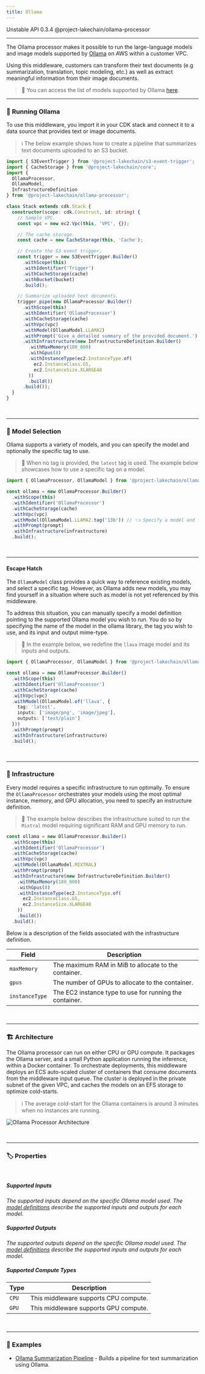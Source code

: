 ```yaml
---
title: Ollama
---
```


<span title="Label: Pro" data-view-component="true" class="Label Label--api text-uppercase">
  Unstable API
</span>
<span title="Label: Pro" data-view-component="true" class="Label Label--version text-uppercase">
  0.3.4
</span>
<span title="Label: Pro" data-view-component="true" class="Label Label--package">
  @project-lakechain/ollama-processor
</span>
<br>

---

The Ollama processor makes it possible to run the large-language models and image models supported by [Ollama](https://ollama.com/) on AWS within a customer VPC.

Using this middleware, customers can transform their text documents (e.g summarization, translation, topic modeling, etc.) as well as extract meaningful information from their image documents.

> 💁 You can access the list of models supported by Ollama [here](https://ollama.com/library).

---

### 🦙 Running Ollama

To use this middleware, you import it in your CDK stack and connect it to a data source that provides text or image documents.

> ℹ️ The below example shows how to create a pipeline that summarizes text documents uploaded to an S3 bucket.

```typescript
import { S3EventTrigger } from '@project-lakechain/s3-event-trigger';
import { CacheStorage } from '@project-lakechain/core';
import {
  OllamaProcessor,
  OllamaModel,
  InfrastructureDefinition
} from '@project-lakechain/ollama-processor';

class Stack extends cdk.Stack {
  constructor(scope: cdk.Construct, id: string) {
    // Sample VPC.
    const vpc = new ec2.Vpc(this, 'VPC', {});

    // The cache storage.
    const cache = new CacheStorage(this, 'Cache');

    // Create the S3 event trigger.
    const trigger = new S3EventTrigger.Builder()
      .withScope(this)
      .withIdentifier('Trigger')
      .withCacheStorage(cache)
      .withBucket(bucket)
      .build();

    // Summarize uploaded text documents.
    trigger.pipe(new OllamaProcessor.Builder()
      .withScope(this)
      .withIdentifier('OllamaProcessor')
      .withCacheStorage(cache)
      .withVpc(vpc)
      .withModel(OllamaModel.LLAMA2)
      .withPrompt('Give a detailed summary of the provided document.')
      .withInfrastructure(new InfrastructureDefinition.Builder()
        .withMaxMemory(180_000)
        .withGpus(8)
        .withInstanceType(ec2.InstanceType.of(
          ec2.InstanceClass.G5,
          ec2.InstanceSize.XLARGE48
        ))
        .build())
      .build());
  }
}
```

<br>

---

### 🤖 Model Selection

Ollama supports a variety of models, and you can specify the model and optionally the specific tag to use.

> 💁 When no tag is provided, the `latest` tag is used. The example below showcases how to use a specific tag on a model.

```typescript
import { OllamaProcessor, OllamaModel } from '@project-lakechain/ollama-processor';

const ollama = new OllamaProcessor.Builder()
  .withScope(this)
  .withIdentifier('OllamaProcessor')
  .withCacheStorage(cache)
  .withVpc(vpc)
  .withModel(OllamaModel.LLAMA2.tag('13b')) // 👈 Specify a model and tag.
  .withPrompt(prompt)
  .withInfrastructure(infrastructure)
  .build();
```

<br>

---

#### Escape Hatch

The `OllamaModel` class provides a quick way to reference existing models, and select a specific tag. However, as Ollama adds new models, you may find yourself in a situation where such as model is not yet referenced by this middleware.

To address this situation, you can manually specify a model definition pointing to the supported Ollama model you wish to run. You do so by specifying the name of the model in the ollama library, the tag you wish to use, and its input and output mime-type.

> 💁 In the example below, we redefine the `llava` image model and its inputs and outputs.

```typescript
import { OllamaProcessor, OllamaModel } from '@project-lakechain/ollama-processor';

const ollama = new OllamaProcessor.Builder()
  .withScope(this)
  .withIdentifier('OllamaProcessor')
  .withCacheStorage(cache)
  .withVpc(vpc)
  .withModel(OllamaModel.of('llava', {
    tag: 'latest',
    inputs: ['image/png', 'image/jpeg'],
    outputs: ['text/plain']
  }))
  .withPrompt(prompt)
  .withInfrastructure(infrastructure)
  .build();
```

<br>

---

### 🌉 Infrastructure

Every model requires a specific infrastructure to run optimally. To ensure the `OllamaProcessor` orchestrates your models using the most optimal instance, memory, and GPU allocation, you need to specify an instructure definition.

> 💁 The example below describes the infrastructure suited to run the `Mixtral` model requiring significant RAM and GPU memory to run.

```typescript
const ollama = new OllamaProcessor.Builder()
  .withScope(this)
  .withIdentifier('OllamaProcessor')
  .withCacheStorage(cache)
  .withVpc(vpc)
  .withModel(OllamaModel.MIXTRAL)
  .withPrompt(prompt)
  .withInfrastructure(new InfrastructureDefinition.Builder()
    .withMaxMemory(180_000)
    .withGpus(8)
    .withInstanceType(ec2.InstanceType.of(
      ec2.InstanceClass.G5,
      ec2.InstanceSize.XLARGE48
    ))
    .build())
  .build();
```

Below is a description of the fields associated with the infrastructure definition.

| Field | Description |
| ----- | ----------- |
| `maxMemory` | The maximum RAM in MiB to allocate to the container. |
| `gpus` | The number of GPUs to allocate to the container. |
| `instanceType` | The EC2 instance type to use for running the container. |

<br>

---

### 🏗️ Architecture

The Ollama processor can run on either CPU or GPU compute. It packages the Ollama server, and a small Python application running the inference, within a Docker container. To orchestrate deployments, this middleware deploys an ECS auto-scaled cluster of containers that consume documents from the middleware input queue. The cluster is deployed in the private subnet of the given VPC, and caches the models on an EFS storage to optimize cold-starts.

> ℹ️ The average cold-start for the Ollama containers is around 3 minutes when no instances are running.

![Ollama Processor Architecture](../../../assets/ollama-processor-architecture.png)

<br>

---

### 🏷️ Properties

<br>

##### Supported Inputs

*The supported inputs depend on the specific Ollama model used. The [model definitions](https://github.com/awslabs/project-lakechain/blob/main/packages/middlewares/text-processors/ollama-processor/src/definitions/model.ts) describe the supported inputs and outputs for each model.*

##### Supported Outputs

*The supported outputs depend on the specific Ollama model used. The [model definitions](https://github.com/awslabs/project-lakechain/blob/main/packages/middlewares/text-processors/ollama-processor/src/definitions/model.ts) describe the supported inputs and outputs for each model.*

##### Supported Compute Types

| Type  | Description |
| ----- | ----------- |
| `CPU` | This middleware supports CPU compute. |
| `GPU` | This middleware supports GPU compute. |

<br>

---

### 📖 Examples

- [Ollama Summarization Pipeline](https://github.com/awslabs/project-lakechain/tree/main/examples/simple-pipelines/summarization-pipelines/ollama-summarization-pipeline) - Builds a pipeline for text summarization using Ollama.

